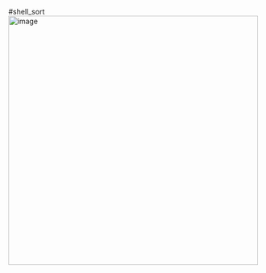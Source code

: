 #shell_sort
<img width="495" alt="image" src="https://github.com/jjiiiwooo/Homework15/assets/150234478/dc545620-220e-4973-9215-257864795682">
